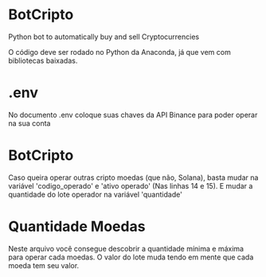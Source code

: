# BotCripto
Python bot to automatically buy and sell Cryptocurrencies

O código deve ser rodado no Python da Anaconda, já que vem com bibliotecas baixadas.

# .env

No documento .env coloque suas chaves da API Binance para poder operar na sua conta

# BotCripto

Caso queira operar outras cripto moedas (que não, Solana), basta mudar na variável 'codigo_operado' e 'ativo operado'
(Nas  linhas 14 e 15). E mudar a quantidade do lote operador na variável 'quantidade'

# Quantidade Moedas

Neste arquivo você consegue descobrir a quantidade mínima e máxima para operar cada moedas. O valor do lote muda tendo em mente que cada moeda tem seu valor.

